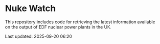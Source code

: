 # Nuke Watch

This repository includes code for retrieving the latest information available on the output of EDF nuclear power plants in the UK.

Last updated: 2025-09-20 06:20